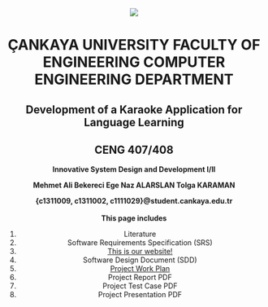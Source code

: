 
<p align="center">
<img src="https://i.hizliresim.com/p6r94N.png">
</p>
 <h1 align="center">ÇANKAYA UNIVERSITY FACULTY OF ENGINEERING COMPUTER ENGINEERING DEPARTMENT</h1>
<h2 align="center">Development of a Karaoke Application for Language Learning</h2>
<h2 align="center">CENG 407/408</h2>
<p align="center">
<b align="center">Innovative System Design and Development I/II</b>


<p align="center">
<b align="center">Mehmet Ali Bekereci      Ege Naz ALARSLAN      Tolga KARAMAN</b><br>

<p align="center">
<b align="center">{c1311009, c1311002, c1111029}@student.cankaya.edu.tr</b><br>


<br/>
<b align="center">This page includes</b>

 <ol  align="center">
  <li>Literature</li>
<li> Software Requirements Specification (SRS)</li>
<li> <a href="http://developmentkaraoke.unaux.com/MainPage.html">This is our website!</a> </li>
<li> Software Design Document (SDD)</li>
<li> <a href="https://docs.google.com/spreadsheets/d/1UvhSIQKB9O_zAtkDcbCTJLw2sfHCoISJobhdgsVElMs/edit?usp=sharing"> Project Work Plan</a></li>
<li> Project Report PDF</li>
<li> Project Test Case PDF</li>
<li> Project Presentation PDF</li>
</ol> 
